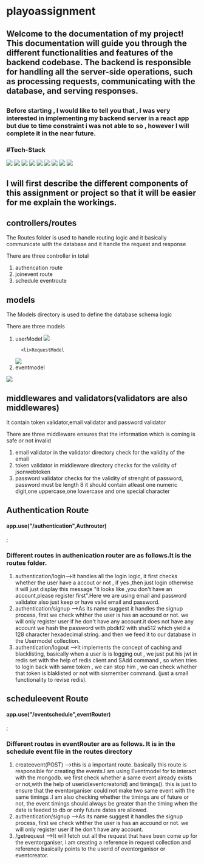 # playoassignment
<h2>
Welcome to the documentation of my project! This documentation will guide you through the different functionalities and features of the backend codebase. The backend is responsible for handling all the server-side operations, such as processing requests, communicating with the database, and serving responses.
<h2>
<h3>Before starting , I would like to tell you that , I was very interested in implementing my backend server in a react app but due to time constraint i was not able to so , however I will complete it in the near future.<h3>

#Tech-Stack
  
  <div>  
  <img src = "https://img.shields.io/badge/mongodb-black?style=for-the-badge&logo=mongodb&logoColor=green" />
  <img src = "https://img.shields.io/badge/nodejs-black?style=for-the-badge&logo=nodejs&logoColor=green" />
  <img src = "https://img.shields.io/badge/express-black?style=for-the-badge&logo=expressjs&logoColor=white" />
  <img src = "https://img.shields.io/badge/mongoose-black?style=for-the-badge&logo=mongoose&logoColor=green" />
  <img src = "https://img.shields.io/badge/redis-red?style=for-the-badge&logo=redis&logoColor=white" />
  <img src = "https://img.shields.io/badge/jsonwebtoken-black?style=for-the-badge&logo=jsonwebtoken&logoColor=white" />
  <img src = "https://img.shields.io/badge/postman-white?style=for-the-badge&logo=postman&logoColor=black" />
  <img src = "https://img.shields.io/badge/pbdkf2-black?style=for-the-badge&logo=pbdkf2&logoColor=white" />
  <img src = "https://img.shields.io/badge/node-cron-black?style=for-the-badge&logo=node-cron&logoColor=white" />
  </div>

  <h2>
  I will first describe the different components of this assignment or project so that it will be easier for me explain the workings.
  </h2>
  
  <h2>controllers/routes </h2>
  
  
  
  <p>The Routes folder is used to handle routing logic and it basically communicate with the database and it handle the request and response</p>
  <div>
    <p>There are three controller in total</p>  
    <ol>
      <li>authencation route</li>
      <li>joinevent route</li>
      <li>schedule eventroute</li>
    </ol>
  </div>
  
  <h2>models</h2>
  
  <p>The Models directory is used to define the database schema logic</p>
  <div>
    <p>There are three models</p>
    <ol>
      <li>userModel
 <img src = "https://user-images.githubusercontent.com/108891203/224583374-4b411c7d-df51-4885-b83b-f65e583bd3ee.png" />  
      </li>

      <li>RequestModel
 <img src = "https://user-images.githubusercontent.com/108891203/224583176-9e84a107-cff3-4b46-b3d0-ea819f9d1a82.png" />  
      </li>
      <li>eventmodel </li>
    </ol>
  <img src="https://user-images.githubusercontent.com/108891203/224584914-f588fa49-c7fe-40fb-9d5b-a5b91d0cdb18.png">     
  </div>
  
  <h2>middlewares and validators(validators are also middlewares)</h2>
    <p>It contain token validator,email validator and password validator </p>
  <div>
    <p>There are three middleware ensures that the information which is coming is safe or not invalid</p>
    <ol>
      <li>email validator in the validator directory check for the validity of the email</li>
      <li>token validator in middleware directory checks for the validity of jsonwebtoken</li>
      <li>password validator checks for the validity of strenght of password, password must be length 8 it should contain atleast one numeric digit,one uppercase,one lowercase and one special character </li>
    </ol>
  </div>

  
  
  
  
  
  
  <div style:"text-align:"center">
 <h2>Authentication Route </h2>                                
 <h4>app.use("/authentication",Authrouter)</h4> ;                                
                              <h3>Different routes in authenication router are as follows.It is the routes folder.</h3>
 
<ol>
                              
 <li>
  authentication/login-->It handles all the login logic, it first checks whether the user have a accout or not , if yes ,then just login otherwise it will just display this message "it looks like ,you don't have an account,please register first".Here we are using email and password validator also just keep or have valid email and password.                     
</li>
   
<li>
authentication/signup -->As its name suggest it handles the signup process, first we check whther the user is has an accound or not. we will
only register user if he don't have any account.it does not have any account we hash the password with pbdkf2 with sha512 which yield a 128 character hexadecimal string. and then we feed it to our database in the Usermodel collection.
</li>

<li>
authentication/logout -->It implements the concept of caching and blacklisting, basically when a user is is logging out , we just put his jwt
in redis set with the help of redis client and SAdd command , so when tries to login back with same token , we can stop him , we can check
whether that token is blaklisted or not with sismember command. (just a small functionality to revise redis). 
</li>
  
  
  
</ol>
                                
</div>
  
  
  
  
  
  
  
  
  
<div style:"text-align:"center">
 <h2>scheduleevent Route </h2>                                
 <h4>app.use("/eventschedule",eventRouter)</h4> ;                                
 <h3>Different routes in eventRouter are as follows. It is in the schedule event file in the routes directory</h3>
 
<ol>
                              
 <li>
 createevent(POST) -->this is a important route. basically this route is responsible for creating the events.I am using Eventmodel for to interact with the mongodb. we first check whether a same event already exists or not,with the help of userid(eventcreatorid) and timings(). this is just to ensure that the eventorganiser could not make two same event with the same  timings .I am also checking whether the timings are of 
future or not, the event timings should always be greater than the timing when the date is feeded to db or only future dates are allowed.                                         
</li>
   
<li>
authentication/signup -->As its name suggest it handles the signup process, first we check whther the user is has an accound or not. we will
only register user if he don't have any account.
</li>

<li>
/getrequest -->It will fetch out all the request that have been come up for the eventorganiser, i am creating a reference in request collection and reference basically points to the userid of eventorganisor or eventcreator. 
</li>
  
</ol>
                                 

</div>  
  
  
  
  
  
  
